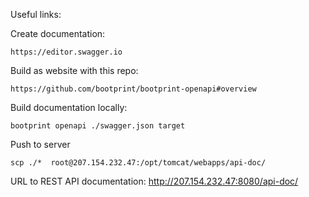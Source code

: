 Useful links:

Create documentation:

```https://editor.swagger.io```

Build as website with this repo:

```https://github.com/bootprint/bootprint-openapi#overview```


Build documentation locally:

```bootprint openapi ./swagger.json target```


Push to server

```scp ./*  root@207.154.232.47:/opt/tomcat/webapps/api-doc/```

 
URL to REST API documentation: http://207.154.232.47:8080/api-doc/